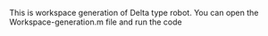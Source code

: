 This is workspace generation of Delta type robot.
You can open the Workspace-generation.m file and run the code

